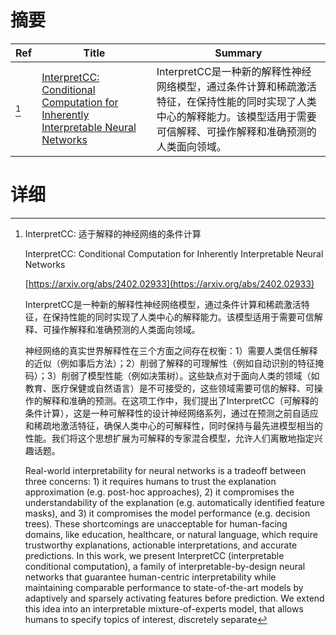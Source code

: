 # 摘要

| Ref | Title | Summary |
| --- | --- | --- |
| [^1] | [InterpretCC: Conditional Computation for Inherently Interpretable Neural Networks](https://arxiv.org/abs/2402.02933) | InterpretCC是一种新的解释性神经网络模型，通过条件计算和稀疏激活特征，在保持性能的同时实现了人类中心的解释能力。该模型适用于需要可信解释、可操作解释和准确预测的人类面向领域。 |

# 详细

[^1]: InterpretCC: 适于解释的神经网络的条件计算

    InterpretCC: Conditional Computation for Inherently Interpretable Neural Networks

    [https://arxiv.org/abs/2402.02933](https://arxiv.org/abs/2402.02933)

    InterpretCC是一种新的解释性神经网络模型，通过条件计算和稀疏激活特征，在保持性能的同时实现了人类中心的解释能力。该模型适用于需要可信解释、可操作解释和准确预测的人类面向领域。

    

    神经网络的真实世界解释性在三个方面之间存在权衡：1）需要人类信任解释的近似（例如事后方法）；2）削弱了解释的可理解性（例如自动识别的特征掩码）；3）削弱了模型性能（例如决策树）。这些缺点对于面向人类的领域（如教育、医疗保健或自然语言）是不可接受的，这些领域需要可信的解释、可操作的解释和准确的预测。在这项工作中，我们提出了InterpretCC（可解释的条件计算），这是一种可解释性的设计神经网络系列，通过在预测之前自适应和稀疏地激活特征，确保人类中心的可解释性，同时保持与最先进模型相当的性能。我们将这个思想扩展为可解释的专家混合模型，允许人们离散地指定兴趣话题。

    Real-world interpretability for neural networks is a tradeoff between three concerns: 1) it requires humans to trust the explanation approximation (e.g. post-hoc approaches), 2) it compromises the understandability of the explanation (e.g. automatically identified feature masks), and 3) it compromises the model performance (e.g. decision trees). These shortcomings are unacceptable for human-facing domains, like education, healthcare, or natural language, which require trustworthy explanations, actionable interpretations, and accurate predictions. In this work, we present InterpretCC (interpretable conditional computation), a family of interpretable-by-design neural networks that guarantee human-centric interpretability while maintaining comparable performance to state-of-the-art models by adaptively and sparsely activating features before prediction. We extend this idea into an interpretable mixture-of-experts model, that allows humans to specify topics of interest, discretely separate
    

